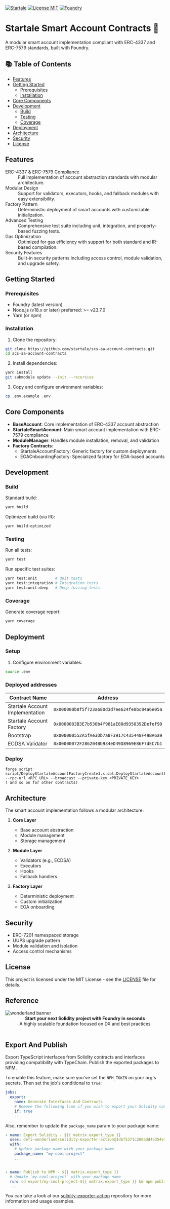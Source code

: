 [![Startale](https://img.shields.io/badge/Made_with_%F0%9F%8D%8A_by-Startale-ff4e17?style=flat)](https://startale.com) [![License MIT](https://img.shields.io/badge/License-MIT-blue?&style=flat)](./LICENSE) [![Foundry](https://img.shields.io/badge/Built%20with-Foundry-FFBD10.svg)](https://getfoundry.sh/)

# Startale Smart Account Contracts 🚀

A modular smart account implementation compliant with ERC-4337 and ERC-7579 standards, built with Foundry.

## 📚 Table of Contents

- [Features](#features)
- [Getting Started](#getting-started)
  - [Prerequisites](#prerequisites)
  - [Installation](#installation)
- [Core Components](#core-components)
- [Development](#development)
  - [Build](#build)
  - [Testing](#testing)
  - [Coverage](#coverage)
- [Deployment](#deployment)
- [Architecture](#architecture)
- [Security](#security)
- [License](#license)

## Features

<dl>
  <dt>ERC-4337 & ERC-7579 Compliance</dt>
  <dd>Full implementation of account abstraction standards with modular architecture.</dd>

  <dt>Modular Design</dt>
  <dd>Support for validators, executors, hooks, and fallback modules with easy extensibility.</dd>

  <dt>Factory Pattern</dt>
  <dd>Deterministic deployment of smart accounts with customizable initialization.</dd>

  <dt>Advanced Testing</dt>
  <dd>Comprehensive test suite including unit, integration, and property-based fuzzing tests.</dd>

  <dt>Gas Optimization</dt>
  <dd>Optimized for gas efficiency with support for both standard and IR-based compilation.</dd>

  <dt>Security Features</dt>
  <dd>Built-in security patterns including access control, module validation, and upgrade safety.</dd>
</dl>

## Getting Started

### Prerequisites

- Foundry (latest version)
- Node.js (v18.x or later) preferred: >= v23.7.0
- Yarn (or npm)

### Installation

1. Clone the repository:
```bash
git clone https://github.com/startale/scs-aa-account-contracts.git
cd scs-aa-account-contracts
```

2. Install dependencies:
```bash
yarn install
git submodule update --init --recursive
```

3. Copy and configure environment variables:
```bash
cp .env.example .env
```

## Core Components

- **BaseAccount**: Core implementation of ERC-4337 account abstraction
- **StartaleSmartAccount**: Main smart account implementation with ERC-7579 compliance
- **ModuleManager**: Handles module installation, removal, and validation
- **Factory Contracts**: 
  - StartaleAccountFactory: Generic factory for custom deployments
  - EOAOnboardingFactory: Specialized factory for EOA-based accounts

## Development

### Build

Standard build:
```bash
yarn build
```

Optimized build (via IR):
```bash
yarn build:optimized
```

### Testing

Run all tests:
```bash
yarn test
```

Run specific test suites:
```bash
yarn test:unit        # Unit tests
yarn test:integration # Integration tests
yarn test:unit:deep   # Deep fuzzing tests
```

### Coverage

Generate coverage report:
```bash
yarn coverage
```

## Deployment

### Setup

1. Configure environment variables:
```bash
source .env
```


### Deployed addresses

| Contract Name                   | Address                                      |
|---------------------------------|----------------------------------------------|
| Startale Account Implementation | `0x000000b8f5f723a680d3d7ee624fe0bc84a6e05a` |
| Startale Account Factory        | `0x0000003B3E7b530b4f981aE80d9350392Defef90` |
| Bootstrap                       | `0x000000552A5fAe3Db7a8F3917C435448F49BA6a9` |
| ECDSA Validator                 | `0x00000072F286204Bb934eD49D8969E86F7dEC7b1` |


### Deploy

```
forge script script/DeployStartaleAccountFactoryCreate3.s.sol:DeployStartaleAccountFactoryCreate3 --rpc-url <RPC_URL> --broadcast --private-key <PRIVATE_KEY>
( and so on for other contracts)
```


## Architecture

The smart account implementation follows a modular architecture:

1. **Core Layer**
   - Base account abstraction
   - Module management
   - Storage management

2. **Module Layer**
   - Validators (e.g., ECDSA)
   - Executors
   - Hooks
   - Fallback handlers

3. **Factory Layer**
   - Deterministic deployment
   - Custom initialization
   - EOA onboarding

## Security

- ERC-7201 namespaced storage
- UUPS upgrade pattern
- Module validation and isolation
- Access control mechanisms

## License

This project is licensed under the MIT License - see the [LICENSE](./LICENSE) file for details.

## Reference 

<img src="https://raw.githubusercontent.com/defi-wonderland/brand/v1.0.0/external/solidity-foundry-boilerplate-banner.png" alt="wonderland banner" align="center" />
<br />

<div align="center"><strong>Start your next Solidity project with Foundry in seconds</strong></div>
<div align="center">A highly scalable foundation focused on DX and best practices</div>

<br />

## Export And Publish

Export TypeScript interfaces from Solidity contracts and interfaces providing compatibility with TypeChain. Publish the exported packages to NPM.

To enable this feature, make sure you've set the `NPM_TOKEN` on your org's secrets. Then set the job's conditional to `true`:

```yaml
jobs:
  export:
    name: Generate Interfaces And Contracts
    # Remove the following line if you wish to export your Solidity contracts and interfaces and publish them to NPM
    if: true
    ...
```

Also, remember to update the `package_name` param to your package name:

```yaml
- name: Export Solidity - ${{ matrix.export_type }}
  uses: defi-wonderland/solidity-exporter-action@1dbf5371c260add4a354e7a8d3467e5d3b9580b8
  with:
    # Update package_name with your package name
    package_name: "my-cool-project"
    ...


- name: Publish to NPM - ${{ matrix.export_type }}
  # Update `my-cool-project` with your package name
  run: cd export/my-cool-project-${{ matrix.export_type }} && npm publish --access public
  ...
```

You can take a look at our [solidity-exporter-action](https://github.com/defi-wonderland/solidity-exporter-action) repository for more information and usage examples.
